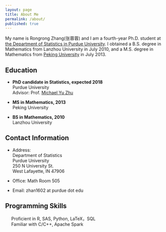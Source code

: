 ```yaml
---
layout: page
title: About Me
permalink: /about/
published: true
---
```


My name is Rongrong Zhang(张蓉蓉) and I am a fourth-year Ph.D. student at [the Department of Statistics in Purdue University](http://www.stat.purdue.edu/). I obtained a B.S. degree in Mathematics from Lanzhou University in July 2010, and a M.S. degree in Mathematics from [Peking University](http://english.pku.edu.cn/) in July 2013.

## Education

* **PhD candidate in Statistics, expected 2018**   
Purdue University  
Advisor: Prof. [Michael Yu Zhu](http://www.stat.purdue.edu/~yuzhu/)

* **MS in Mathematics, 2013**  
Peking University

* **BS in Mathematics, 2010**  
Lanzhou University

## Contact Information

* Address:  
Department of Statistics  
Purdue University  
250 N University St.  
West Lafayette, IN 47906  

* Office: Math Room 505  

* Email: zhan1602 at purdue dot edu

## Programming Skills

&nbsp;&nbsp;&nbsp;&nbsp; Proficient in R, SAS, Python, LaTeX，SQL  
&nbsp;&nbsp;&nbsp;&nbsp; Familiar with C/C++, Apache Spark 


